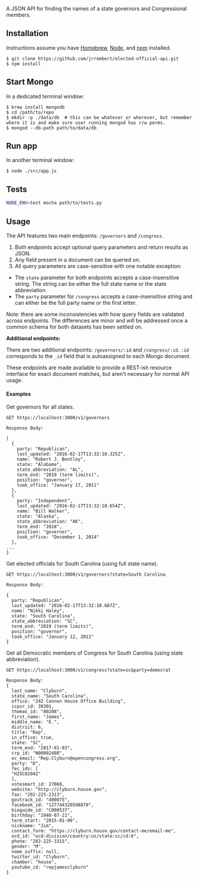 A JSON API for finding the names of a state governors and Congressional members.

## Installation

Instructions assume you have [Homebrew](http://brew.sh/), [Node](https://nodejs.org/en/), and [npm](https://www.npmjs.com/) installed.

```
$ git clone https://github.com/jrrembert/elected-official-api.git
$ npm install
```

## Start Mongo

In a dedicated terminal window: 

```
$ brew install mongodb
$ cd /path/to/repo
$ mkdir -p ./data/db  # this can be whatever or wherever, but remember where it is and make sure user running mongod has r/w perms.
$ mongod --db-path path/to/data/db
```

## Run app

In another terminal window:

```
$ node ./src/app.js
```

## Tests

```bash
NODE_ENV=test mocha path/to/tests.py
```

## Usage

The API features two main endpoints: `/governors` and `/congress`. 

1. Both endpoints accept optional query parameters and return results as JSON.
2. Any field present in a document can be queried on.
3. All query parameters are case-sensitive with one notable exception:
  * The `state` parameter for both endpoints accepts a case-insensitive string. The string can be either the full state name or the state abbreviation.
  * The `party` parameter for `/congress` accepts a case-insensitive string and can either be the full party name or the first letter.

Note: there are some inconsistencies with how query fields are validated across endpoints. The differences are minor and will be addressed once a common schema for both datasets has been settled on.

**Additional endpoints:**

There are two additional endpoints: `/governors/:id` and `/congress/:id`. `:id` corresponds to the `_id` field that is autoassigned to each Mongo document.

These endpoints are made available to provide a REST-ish resource interface for exact document matches, but aren't necessary for normal API usage.





#### Examples

Get governors for all states.

```
GET https://localhost:3000/v1/governors

Response Body:

[
  {
    party: "Republican",
    last_updated: "2016-02-17T13:32:10.325Z",
    name: "Robert J. Bentley",
    state: "Alabama",
    state_abbreviation: "AL",
    term_end: "2019 (term limits)",
    position: "governor",
    took_office: "January 17, 2011"
  },
  {
    party: "Independent",
    last_updated: "2016-02-17T13:32:10.654Z",
    name: "Bill Walker",
    state: "Alaska",
    state_abbreviation: "AK",
    term_end: "2018",
    position: "governor",
    took_office: "December 1, 2014"
  },
...
}
```

Get elected officials for South Carolina (using full state name).

```
GET https://localhost:3000/v1/governors?state=South Carolina

Response Body:

{
  party: "Republican",
  last_updated: "2016-02-17T13:32:10.687Z",
  name: "Nikki Haley",
  state: "South Carolina",
  state_abbreviation: "SC",
  term_end: "2019 (term limits)",
  position: "governor",
  took_office: "January 12, 2011"
}
```

Get all Democratic members of Congress for South Carolina (using state abbreviation).

```
GET https://localhost:3000/v1/congress?state=sc&party=democrat 

Response Body:
{
  last_name: "Clyburn",
  state_name: "South Carolina",
  office: "242 Cannon House Office Building",
  icpsr_id: 39301,
  thomas_id: "00208",
  first_name: "James",
  middle_name: "E.",
  district: 6,
  title: "Rep",
  in_office: true,
  state: "SC",
  term_end: "2017-01-03",
  crp_id: "N00002408",
  oc_email: "Rep.Clyburn@opencongress.org",
  party: "D",
  fec_ids: [
  "H2SC02042"
  ],
  votesmart_id: 27066,
  website: "http://clyburn.house.gov",
  fax: "202-225-2313",
  govtrack_id: "400075",
  facebook_id: "127744320598870",
  bioguide_id: "C000537",
  birthday: "1940-07-21",
  term_start: "2015-01-06",
  nickname: "Jim",
  contact_form: "https://clyburn.house.gov/contact-me/email-me",
  ocd_id: "ocd-division/country:us/state:sc/cd:6",
  phone: "202-225-3315",
  gender: "M",
  name_suffix: null,
  twitter_id: "Clyburn",
  chamber: "house",
  youtube_id: "repjamesclyburn"
}
```

